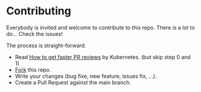 # Contributing

Everybody is invited and welcome to contribute to this repo. There is a lot to
do... Check the issues!

The process is straight-forward.

- Read
  [How to get faster PR reviews](https://github.com/kubernetes/community/blob/master/contributors/guide/pull-requests.md#best-practices-for-faster-reviews)
  by Kubernetes. (but skip step 0 and 1)
- [Fork](https://docs.github.com/en/pull-requests/collaborating-with-pull-requests/working-with-forks/fork-a-repo)
  this repo.
- Write your changes (bug fixe, new feature, issues fix, ...).
- Create a Pull Request against the main branch.
